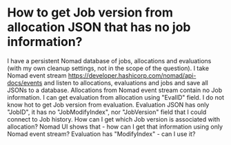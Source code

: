 
# How to get Job version from allocation JSON that has no job information?

I have a persistent Nomad database of jobs, allocations and evaluations (with my own cleanup settings, not in the scope of the question). I take Nomad event stream https://developer.hashicorp.com/nomad/api-docs/events and listen to allocations, evaluations and jobs and save all JSONs to a database.
Allocations from Nomad event stream contain no Job information. I can get evaluation from allocation using "EvalID" field. I do not know hot to get Job version from evaluation. Evaluation JSON has only "JobID", it has no "JobModifyIndex", nor "JobVersion" field that I could connect to Job history.
How can I get which Job version is associated with allocation? Nomad UI shows that - how can I get that information using only Nomad event stream? Evaluation has "ModifyIndex" - can I use it?

        